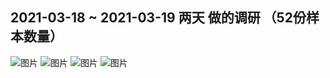  
 ## 2021-03-18 ~ 2021-03-19 两天 做的调研 （52份样本数量）
 
 ![图片](http://img.ccblog.cn/flink/dy-3.jpg)
 ![图片](http://img.ccblog.cn/flink/dy-1.jpg)
 ![图片](http://img.ccblog.cn/flink/dy-2.jpg)
 ![图片](http://img.ccblog.cn/flink/dy-4.jpg)
